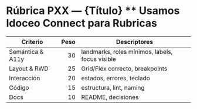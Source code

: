 # Rúbrica PXX — {Título} ** Usamos Idoceo Connect para Rubricas

| Criterio | Peso | Descriptores |
|---------|-----:|--------------|
| Semántica & A11y | 30 | landmarks, roles mínimos, labels, focus visible |
| Layout & RWD | 25 | Grid/Flex correcto, breakpoints |
| Interacción | 20 | estados, errores, teclado |
| Código | 15 | estructura, lint, naming |
| Docs | 10 | README, decisiones |
